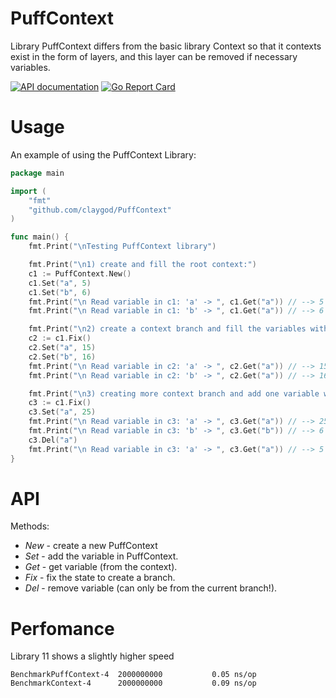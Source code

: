 # PuffContext
Library PuffContext differs from the basic library Context so that it contexts exist in the form of layers, and this layer can be removed if necessary variables.

[![API documentation](https://godoc.org/github.com/claygod/PuffContext?status.svg)](https://godoc.org/github.com/claygod/PuffContext)
[![Go Report Card](https://goreportcard.com/badge/github.com/claygod/PuffContext)](https://goreportcard.com/report/github.com/claygod/PuffContext)

# Usage

An example of using the PuffContext Library:

```go
package main

import (
	"fmt"
	"github.com/claygod/PuffContext"
)

func main() {
    fmt.Print("\nTesting PuffContext library")

    fmt.Print("\n1) create and fill the root context:")
    c1 := PuffContext.New()
    c1.Set("a", 5)
    c1.Set("b", 6)
    fmt.Print("\n Read variable in c1: 'a' -> ", c1.Get("a")) // --> 5
    fmt.Print("\n Read variable in c1: 'b' -> ", c1.Get("a")) // --> 6

    fmt.Print("\n2) create a context branch and fill the variables with the same key but different valuest:")
    c2 := c1.Fix()
    c2.Set("a", 15)
    c2.Set("b", 16)
    fmt.Print("\n Read variable in c2: 'a' -> ", c2.Get("a")) // --> 15
    fmt.Print("\n Read variable in c2: 'b' -> ", c2.Get("a")) // --> 16

    fmt.Print("\n3) creating more context branch and add one variable with the same key but different value:")
    c3 := c1.Fix()
    c3.Set("a", 25)
    fmt.Print("\n Read variable in c3: 'a' -> ", c3.Get("a")) // --> 25
    fmt.Print("\n Read variable in c3: 'b' -> ", c3.Get("b")) // --> 6 !!!
	c3.Del("a")
	fmt.Print("\n Read variable in c3: 'a' -> ", c3.Get("a")) // --> 5 !!!
}

```

# API

Methods:
-  *New* - create a new PuffContext
-  *Set* - add the variable in PuffContext.
-  *Get* - get variable (from the context).
-  *Fix* - fix the state to create a branch.
-  *Del* - remove variable (can only be from the current branch!).

# Perfomance

Library 11 shows a slightly higher speed

`
BenchmarkPuffContext-4	2000000000	         0.05 ns/op
BenchmarkContext-4    	2000000000	         0.09 ns/op
`